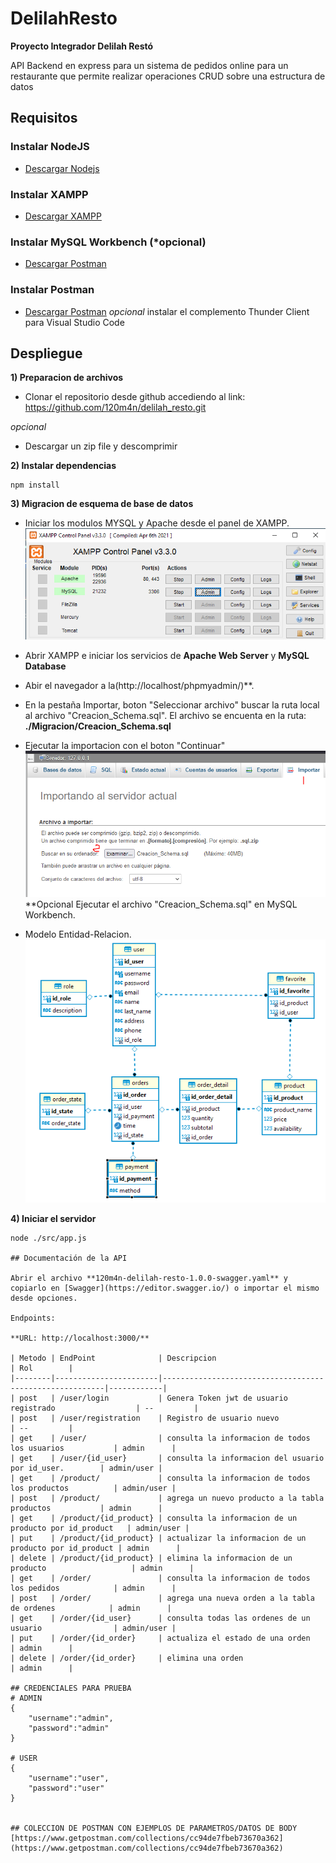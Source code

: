 # DelilahResto
**Proyecto Integrador Delilah Restó**

 API Backend en express para un sistema de pedidos online para un restaurante que permite realizar 
 operaciones CRUD sobre una estructura de datos
## Requisitos

### Instalar NodeJS
  - [Descargar Nodejs](https://nodejs.org/en/download/)

### Instalar XAMPP
  - [Descargar XAMPP](https://www.apachefriends.org/es/download.html)

### Instalar MySQL Workbench (*opcional)
  - [Descargar Postman](https://www.postman.com/product/api-client/)

### Instalar Postman
  - [Descargar Postman](https://www.postman.com/product/api-client/)
  *opcional*
  instalar el complemento Thunder Client para Visual Studio Code

## Despliegue
**1) Preparacion de archivos**

* Clonar el repositorio desde github accediendo al link: https://github.com/120m4n/delilah_resto.git

*opcional*
* Descargar un zip file y descomprimir

**2) Instalar dependencias**
```
npm install
```

**3) Migracion de esquema de base de datos**
* Iniciar los modulos MYSQL y Apache desde el panel de XAMPP.
![Alt panel xampp](./Migracion/Panel_XAMPP.PNG?raw=true "Panel XAMPP")
* Abrir XAMPP e iniciar los servicios de **Apache Web Server** y **MySQL Database**
* Abir el navegador a la(http://localhost/phpmyadmin/)**.
* En la pestaña Importar, boton "Seleccionar archivo" buscar la ruta local al archivo "Creacion_Schema.sql". 
El archivo se encuenta en la ruta: **./Migracion/Creacion_Schema.sql**
* Ejecutar la importacion con el boton "Continuar"
![Alt importacion data](./Migracion/Importacion.PNG?raw=true "importacion data")
**Opcional
Ejecutar el archivo "Creacion_Schema.sql" en MySQL Workbench.

* Modelo Entidad-Relacion.
![Alt modelo ER](./Migracion/ER_Diagram.PNG?raw=true "Modelo ER")


**4) Iniciar el servidor**

```
node ./src/app.js

## Documentación de la API

Abrir el archivo **120m4n-delilah-resto-1.0.0-swagger.yaml** y copiarlo en [Swagger](https://editor.swagger.io/) o importar el mismo desde opciones.

Endpoints:

**URL: http://localhost:3000/**

| Metodo | EndPoint              | Descripcion                                             | Rol        |
|--------|-----------------------|---------------------------------------------------------|------------|
| post   | /user/login           | Genera Token jwt de usuario registrado                  | --         |
| post   | /user/registration    | Registro de usuario nuevo                               | --         |
| get    | /user/                | consulta la informacion de todos los usuarios           | admin      |
| get    | /user/{id_user}       | consulta la informacion del usuario por id_user.        | admin/user |
| get    | /product/             | consulta la informacion de todos los productos          | admin/user |
| post   | /product/             | agrega un nuevo producto a la tabla productos           | admin      |
| get    | /product/{id_product} | consulta la informacion de un producto por id_product   | admin/user |
| put    | /product/{id_product} | actualizar la informacion de un producto por id_product | admin      |
| delete | /product/{id_product} | elimina la informacion de un producto                   | admin      |
| get    | /order/               | consulta la informacion de todos los pedidos            | admin      |
| post   | /order/               | agrega una nueva orden a la tabla de ordenes            | admin      |
| get    | /order/{id_user}      | consulta todas las ordenes de un usuario                | admin/user |
| put    | /order/{id_order}     | actualiza el estado de una orden                        | admin      |
| delete | /order/{id_order}     | elimina una orden                                       | admin      |

## CREDENCIALES PARA PRUEBA
# ADMIN
{
    "username":"admin",
    "password":"admin"
}

# USER
{
    "username":"user",
    "password":"user"
}


## COLECCION DE POSTMAN CON EJEMPLOS DE PARAMETROS/DATOS DE BODY
[https://www.getpostman.com/collections/cc94de7fbeb73670a362](https://www.getpostman.com/collections/cc94de7fbeb73670a362)
